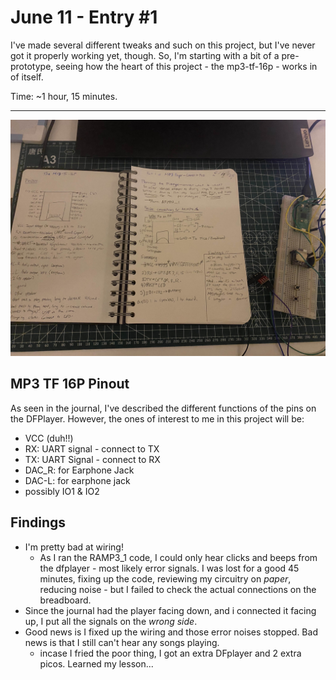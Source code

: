 # June 11 - Entry #1 

I've made several different tweaks and such on this project, but I've never got it properly working yet, though. So, I'm starting with a bit of a pre-prototype, seeing how the heart of this project - the mp3-tf-16p - works in of itself. 

Time: ~1 hour, 15 minutes.

-----

![Journal Image](entryOneImage.jpg)

## MP3 TF 16P Pinout

As seen in the journal, I've described the different functions of the pins on the DFPlayer. However, the ones of interest to me in this project will be:

- VCC (duh!!)
- RX: UART signal - connect to TX
- TX: UART Signal - connect to RX
- DAC_R: for Earphone Jack
- DAC-L: for earphone jack
- possibly IO1 & IO2

## Findings
- I'm pretty bad at wiring! 
    - As I ran the RAMP3_1 code, I could only hear clicks and beeps from the dfplayer - most likely error signals. I was lost for a good 45 minutes, fixing up the code, reviewing my circuitry on *paper*, reducing noise - but I failed to check the actual connections on the breadboard.
- Since the journal had the player facing down, and i connected it facing up, I put all the signals on the *wrong side*. 
- Good news is I fixed up the wiring and those error noises stopped. Bad news is that I still can't hear any songs playing.
    - incase I fried the poor thing, I got an extra DFplayer and 2 extra picos. Learned my lesson...
